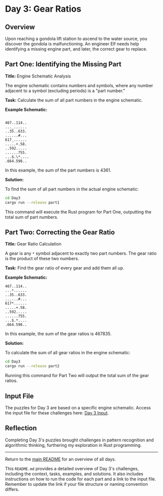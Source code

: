 # Day 3: Gear Ratios

## Overview

Upon reaching a gondola lift station to ascend to the water source, you discover the gondola is malfunctioning. An engineer Elf needs help identifying a missing engine part, and later, the correct gear to replace.

## Part One: Identifying the Missing Part

**Title:** Engine Schematic Analysis

The engine schematic contains numbers and symbols, where any number adjacent to a symbol (excluding periods) is a "part number."

**Task:** Calculate the sum of all part numbers in the engine schematic.

**Example Schematic:**

```

467..114..
..._......
..35..633.
......#...
617_......
.....+.58.
..592.....
......755.
...$.\*....
.664.598..

```

In this example, the sum of the part numbers is 4361.

**Solution:**

To find the sum of all part numbers in the actual engine schematic:

```bash
cd Day3
cargo run --release part1
```

This command will execute the Rust program for Part One, outputting the total sum of part numbers.

## Part Two: Correcting the Gear Ratio

**Title:** Gear Ratio Calculation

A gear is any `*` symbol adjacent to exactly two part numbers. The gear ratio is the product of these two numbers.

**Task:** Find the gear ratio of every gear and add them all up.

**Example Schematic:**

```
467..114..
...*......
..35..633.
......#...
617*......
.....+.58.
..592.....
......755.
...$.*....
.664.598..
```

In this example, the sum of the gear ratios is 467835.

**Solution:**

To calculate the sum of all gear ratios in the engine schematic:

```bash
cd Day3
cargo run --release part2
```

Running this command for Part Two will output the total sum of the gear ratios.

## Input File

The puzzles for Day 3 are based on a specific engine schematic. Access the input file for these challenges here: [Day 3 Input](input).

## Reflection

Completing Day 3's puzzles brought challenges in pattern recognition and algorithmic thinking, furthering my exploration in Rust programming.

---

Return to the [main README](../README.md) for an overview of all days.

This `README.md` provides a detailed overview of Day 3's challenges, including the context, tasks, examples, and solutions. It also includes instructions on how to run the code for each part and a link to the input file. Remember to update the link if your file structure or naming convention differs.
